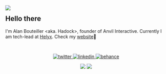 <img align="left" src="https://github.com/bouteillerAlan/bouteillerAlan/blob/master/grevious.png" />

## Hello there

I'm Alan Bouteiller <aka. Hadock>, founder of Anvil Interactive. Currently I am tech-lead at [Helyx](https://helyx.io/). Check my [website](https://alanbouteiller.dev/)🚀

</br>
<p align="center">
  <a href="https://twitter.com/alanbouteiller">
    <img src="https://github.com/bouteillerAlan/bouteillerAlan/blob/master/twitter.png" alt="twitter" title="twitter">
  </a>
  <a href="https://www.linkedin.com/in/alan-bouteiller/">
    <img src="https://github.com/bouteillerAlan/bouteillerAlan/blob/master/linkedin.png" alt="linkedin" title="linkedin">
  </a>
  <a href="https://www.behance.net/alanbouteiller">
    <img src="https://github.com/bouteillerAlan/bouteillerAlan/blob/master/behance.png" alt="behance" title="behance">
  </a>
</p>

<p align="center">
  <img alig src="https://github-readme-stats.vercel.app/api?username=bouteillerAlan&icons=true&count_private=true&theme=synthwave&show_icons=true" />
  <img alig src="https://github-readme-stats.vercel.app/api/top-langs/?username=bouteillerAlan&layout=compact&theme=synthwave" />
</p>
